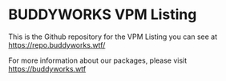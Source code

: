 # BUDDYWORKS VPM Listing

This is the Github repository for the VPM Listing you can see at https://repo.buddyworks.wtf/

For more information about our packages, please visit https://buddyworks.wtf
